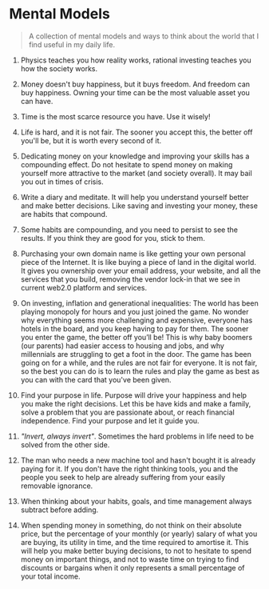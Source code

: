 # Mental Models
> A collection of mental models and ways to think about the world that I find useful in my daily life.
1. Physics teaches you how reality works, rational investing teaches you how the society works.

1. Money doesn't buy happiness, but it buys freedom. And freedom can buy happiness. Owning your time can be the most valuable asset you can have.

1. Time is the most scarce resource you have. Use it wisely!

1. Life is hard, and it is not fair. The sooner you accept this, the better off you'll be, but it is worth every second of it.

1. Dedicating money on your knowledge and improving your skills has a compounding effect. Do not hesitate to spend money on making yourself more attractive to the market (and society overall). It may bail you out in times of crisis.

1. Write a diary and meditate. It will help you understand yourself better and make better decisions. Like saving and investing your money, these are habits that compound.

1. Some habits are compounding, and you need to persist to see the results. If you think they are good for you, stick to them.

1. Purchasing your own domain name is like getting your own personal piece of the Internet. It is like buying a piece of land in the digital world. It gives you ownership over your email address, your website, and all the services that you build, removing the vendor lock-in that we see in current web2.0 platform and services.

1. On investing, inflation and generational inequalities: The world has been playing monopoly for hours and you just joined the game. No wonder why everything seems more challenging and expensive, everyone has hotels in the board, and you keep having to pay for them. The sooner you enter the game, the better off you’ll be! This is why baby boomers (our parents) had easier access to housing and jobs, and why millennials are struggling to get a foot in the door. The game has been going on for a while, and the rules are not fair for everyone. It is not fair, so the best you can do is to learn the rules and play the game as best as you can with the card that you've been given.
 
1. Find your purpose in life. Purpose will drive your happiness and help you make the right decisions. Let this be have kids and make a family, solve a problem that you are passionate about, or reach financial independence. Find your purpose and let it guide you.

1. _"Invert, always invert"_. Sometimes the hard problems in life need to be solved from the other side. 

1. The man who needs a new machine tool and hasn't bought it is already paying for it. If you don't have the right thinking tools, you and the people you seek to help are already suffering from your easily removable ignorance.

1. When thinking about your habits, goals, and time management always subtract before adding.

1. When spending money in something, do not think on their absolute price, but the percentage of your monthly (or yearly) salary of what you are buying, its utility in time, and the time required to amortise it. This will help you make better buying decisions, to not to hesitate to spend money on important things, and not to waste time on trying to find discounts or bargains when it only represents a small percentage of your total income.
